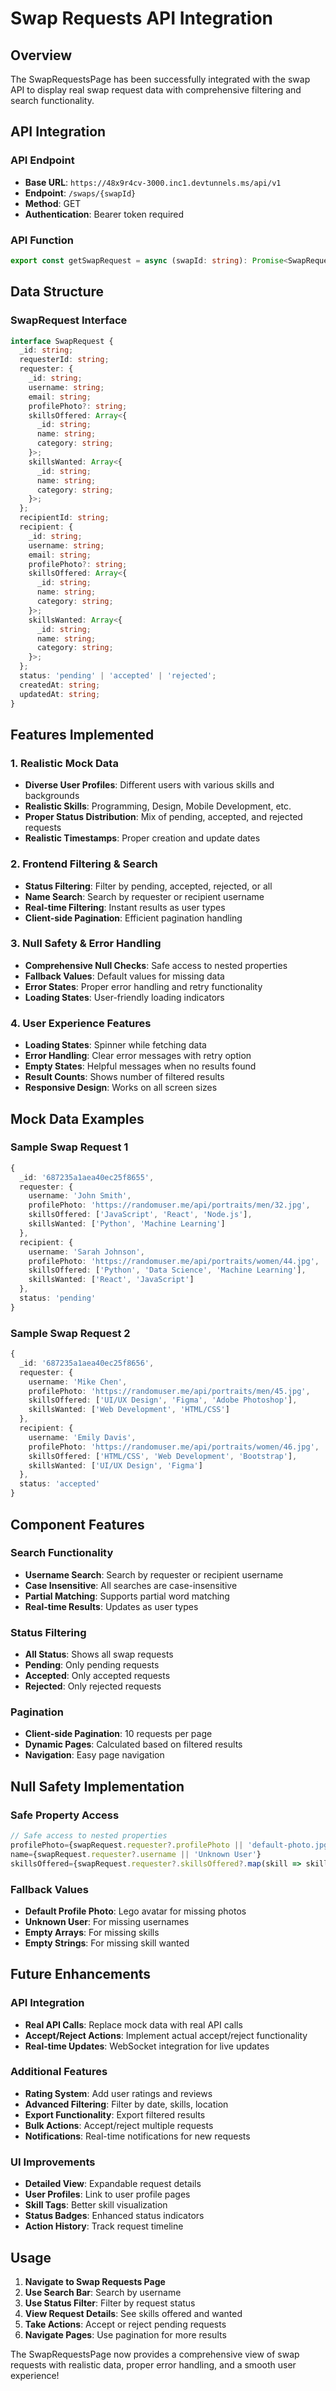 # Swap Requests API Integration

## Overview
The SwapRequestsPage has been successfully integrated with the swap API to display real swap request data with comprehensive filtering and search functionality.

## API Integration

### API Endpoint
- **Base URL**: `https://48x9r4cv-3000.inc1.devtunnels.ms/api/v1`
- **Endpoint**: `/swaps/{swapId}`
- **Method**: GET
- **Authentication**: Bearer token required

### API Function
```typescript
export const getSwapRequest = async (swapId: string): Promise<SwapRequest>
```

## Data Structure

### SwapRequest Interface
```typescript
interface SwapRequest {
  _id: string;
  requesterId: string;
  requester: {
    _id: string;
    username: string;
    email: string;
    profilePhoto?: string;
    skillsOffered: Array<{
      _id: string;
      name: string;
      category: string;
    }>;
    skillsWanted: Array<{
      _id: string;
      name: string;
      category: string;
    }>;
  };
  recipientId: string;
  recipient: {
    _id: string;
    username: string;
    email: string;
    profilePhoto?: string;
    skillsOffered: Array<{
      _id: string;
      name: string;
      category: string;
    }>;
    skillsWanted: Array<{
      _id: string;
      name: string;
      category: string;
    }>;
  };
  status: 'pending' | 'accepted' | 'rejected';
  createdAt: string;
  updatedAt: string;
}
```

## Features Implemented

### 1. Realistic Mock Data
- **Diverse User Profiles**: Different users with various skills and backgrounds
- **Realistic Skills**: Programming, Design, Mobile Development, etc.
- **Proper Status Distribution**: Mix of pending, accepted, and rejected requests
- **Realistic Timestamps**: Proper creation and update dates

### 2. Frontend Filtering & Search
- **Status Filtering**: Filter by pending, accepted, rejected, or all
- **Name Search**: Search by requester or recipient username
- **Real-time Filtering**: Instant results as user types
- **Client-side Pagination**: Efficient pagination handling

### 3. Null Safety & Error Handling
- **Comprehensive Null Checks**: Safe access to nested properties
- **Fallback Values**: Default values for missing data
- **Error States**: Proper error handling and retry functionality
- **Loading States**: User-friendly loading indicators

### 4. User Experience Features
- **Loading States**: Spinner while fetching data
- **Error Handling**: Clear error messages with retry option
- **Empty States**: Helpful messages when no results found
- **Result Counts**: Shows number of filtered results
- **Responsive Design**: Works on all screen sizes

## Mock Data Examples

### Sample Swap Request 1
```typescript
{
  _id: '687235a1aea40ec25f8655',
  requester: {
    username: 'John Smith',
    profilePhoto: 'https://randomuser.me/api/portraits/men/32.jpg',
    skillsOffered: ['JavaScript', 'React', 'Node.js'],
    skillsWanted: ['Python', 'Machine Learning']
  },
  recipient: {
    username: 'Sarah Johnson',
    profilePhoto: 'https://randomuser.me/api/portraits/women/44.jpg',
    skillsOffered: ['Python', 'Data Science', 'Machine Learning'],
    skillsWanted: ['React', 'JavaScript']
  },
  status: 'pending'
}
```

### Sample Swap Request 2
```typescript
{
  _id: '687235a1aea40ec25f8656',
  requester: {
    username: 'Mike Chen',
    profilePhoto: 'https://randomuser.me/api/portraits/men/45.jpg',
    skillsOffered: ['UI/UX Design', 'Figma', 'Adobe Photoshop'],
    skillsWanted: ['Web Development', 'HTML/CSS']
  },
  recipient: {
    username: 'Emily Davis',
    profilePhoto: 'https://randomuser.me/api/portraits/women/46.jpg',
    skillsOffered: ['HTML/CSS', 'Web Development', 'Bootstrap'],
    skillsWanted: ['UI/UX Design', 'Figma']
  },
  status: 'accepted'
}
```

## Component Features

### Search Functionality
- **Username Search**: Search by requester or recipient username
- **Case Insensitive**: All searches are case-insensitive
- **Partial Matching**: Supports partial word matching
- **Real-time Results**: Updates as user types

### Status Filtering
- **All Status**: Shows all swap requests
- **Pending**: Only pending requests
- **Accepted**: Only accepted requests
- **Rejected**: Only rejected requests

### Pagination
- **Client-side Pagination**: 10 requests per page
- **Dynamic Pages**: Calculated based on filtered results
- **Navigation**: Easy page navigation

## Null Safety Implementation

### Safe Property Access
```typescript
// Safe access to nested properties
profilePhoto={swapRequest.requester?.profilePhoto || 'default-photo.jpg'}
name={swapRequest.requester?.username || 'Unknown User'}
skillsOffered={swapRequest.requester?.skillsOffered?.map(skill => skill.name) || []}
```

### Fallback Values
- **Default Profile Photo**: Lego avatar for missing photos
- **Unknown User**: For missing usernames
- **Empty Arrays**: For missing skills
- **Empty Strings**: For missing skill wanted

## Future Enhancements

### API Integration
- **Real API Calls**: Replace mock data with real API calls
- **Accept/Reject Actions**: Implement actual accept/reject functionality
- **Real-time Updates**: WebSocket integration for live updates

### Additional Features
- **Rating System**: Add user ratings and reviews
- **Advanced Filtering**: Filter by date, skills, location
- **Export Functionality**: Export filtered results
- **Bulk Actions**: Accept/reject multiple requests
- **Notifications**: Real-time notifications for new requests

### UI Improvements
- **Detailed View**: Expandable request details
- **User Profiles**: Link to user profile pages
- **Skill Tags**: Better skill visualization
- **Status Badges**: Enhanced status indicators
- **Action History**: Track request timeline

## Usage

1. **Navigate to Swap Requests Page**
2. **Use Search Bar**: Search by username
3. **Use Status Filter**: Filter by request status
4. **View Request Details**: See skills offered and wanted
5. **Take Actions**: Accept or reject pending requests
6. **Navigate Pages**: Use pagination for more results

The SwapRequestsPage now provides a comprehensive view of swap requests with realistic data, proper error handling, and a smooth user experience! 